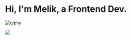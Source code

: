 # Hi, I'm Melik, a Frontend Dev.

![giphy](https://i.pinimg.com/originals/f9/57/6f/f9576fca9fc8ef79976a1d6327bbe9ae.gif)

<p> 
<img align = "center" src="https://github-readme-streak-stats.herokuapp.com?user=elifbilgep&theme=blueberry_duo">
</p>
